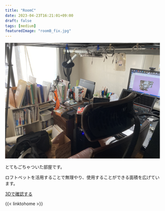 ```yaml
---
title: "RoomC"
date: 2023-04-23T16:21:01+09:00
draft: false
tags: [medium]
featuredImage: "roomB_fix.jpg"
---
```


![](./roomB.JPG)

とてもごちゃついた部屋です。

ロフトベットを活用することで無理やり、使用することができる面積を広げています。

[3Dで確認する](./3dpage.html)

{{< linktohome >}}